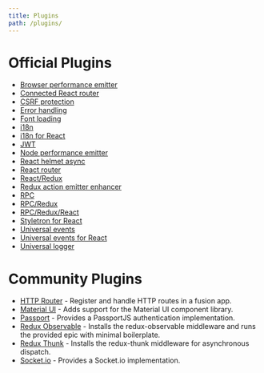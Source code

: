 ```yaml
---
title: Plugins
path: /plugins/
---
```


# Official Plugins

- [Browser performance emitter](/api/fusion-plugin-browser-performance-emitter)
- [Connected React router](/api/fusion-plugin-connected-react-router)
- [CSRF protection](/api/fusion-plugin-csrf-protection)
- [Error handling](/api/fusion-plugin-error-handling)
- [Font loading](/api/fusion-plugin-font-loader-react)
- [i18n](/api/fusion-plugin-i18n)
- [i18n for React](/api/fusion-plugin-i18n-react)
- [JWT](/api/fusion-plugin-jwt)
- [Node performance emitter](/api/fusion-plugin-node-performance-emitter)
- [React helmet async](/api/fusion-plugin-react-helmet-async)
- [React router](/api/fusion-plugin-react-router)
- [React/Redux](/api/fusion-plugin-react-redux)
- [Redux action emitter enhancer](/api/fusion-plugin-redux-action-emitter-enhancer)
- [RPC](/api/fusion-plugin-rpc)
- [RPC/Redux](/api/fusion-rpc-redux)
- [RPC/Redux/React](/api/fusion-plugin-rpc-redux-react)
- [Styletron for React](/api/fusion-plugin-styletron-react)
- [Universal events](/api/fusion-plugin-universal-events)
- [Universal events for React](/api/fusion-plugin-universal-events-react)
- [Universal logger](/api/fusion-plugin-universal-logger)

# Community Plugins

- <a target="_blank" href="https://github.com/mrmuhammadali/fusion-plugin-http-router">HTTP Router</a> - Register and handle HTTP routes in a fusion app.
- <a target="_blank" href="https://github.com/IcculusC/fusion-plugin-material-ui">Material UI</a> - Adds support for the Material UI component library.
- <a target="_blank" href="https://github.com/Morphexe/fusion-plugin-passport">Passport</a> - Provides a PassportJS authentication implementation.
- <a target="_blank" href="https://github.com/IcculusC/fusion-plugin-redux-observable">Redux Observable</a> - Installs the redux-observable middleware and runs the provided epic with minimal boilerplate.
- <a target="_blank" href="https://github.com/IcculusC/fusion-plugin-redux-thunk">Redux Thunk</a> - Installs the redux-thunk middleware for asynchronous dispatch.
- <a target="_blank" href="https://github.com/mrmuhammadali/fusion-plugin-socket-io">Socket.io</a> - Provides a Socket.io implementation.
